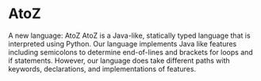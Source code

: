 # AtoZ
A new language: AtoZ
AtoZ is a Java-like, statically typed language that is interpreted using Python. Our language implements Java like features including semicolons to determine end-of-lines and brackets for loops and if statements. 
However, our language does take different paths with keywords, declarations, and implementations of features.

